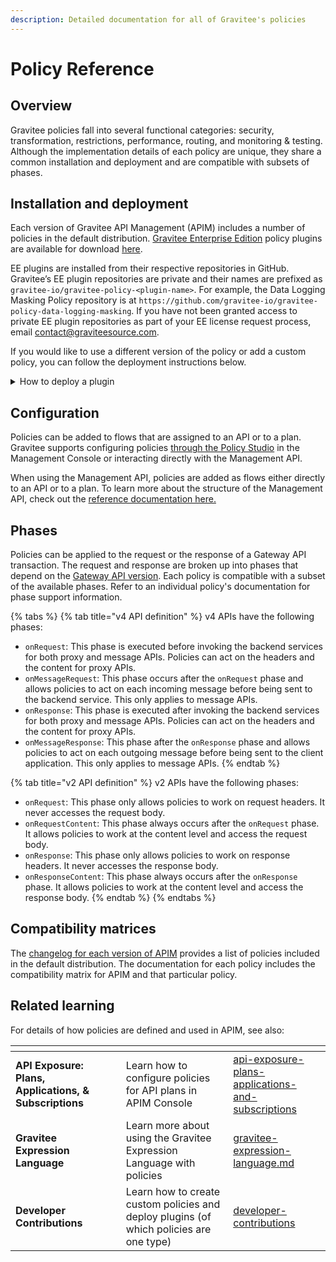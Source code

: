 ```yaml
---
description: Detailed documentation for all of Gravitee's policies
---
```


# Policy Reference

## Overview

Gravitee policies fall into several functional categories: security, transformation, restrictions, performance, routing, and monitoring & testing. Although the implementation details of each policy are unique, they share a common installation and deployment and are compatible with subsets of phases.

## Installation and deployment

Each version of Gravitee API Management (APIM) includes a number of policies in the default distribution. [Gravitee Enterprise Edition](../../overview/ee-vs-oss/) policy plugins are available for download [here](https://download.gravitee.io/).

EE plugins are installed from their respective repositories in GitHub. Gravitee’s EE plugin repositories are private and their names are prefixed as `gravitee-io/gravitee-policy-<plugin-name>`. For example, the Data Logging Masking Policy repository is at `https://github.com/gravitee-io/gravitee-policy-data-logging-masking`. If you have not been granted access to private EE plugin repositories as part of your EE license request process, email [contact@graviteesource.com](mailto:contact@graviteesource.com).

If you would like to use a different version of the policy or add a custom policy, you can follow the deployment instructions below.

<details>

<summary>How to deploy a plugin</summary>

Please check the policy documentation to ensure the policy version you select is compatible with your version of APIM.

To deploy the plugin, follow these steps:

1. Download the plugin archive (a `.zip` file) from [the plugins download page](https://download.gravitee.io/#graviteeio-apim/plugins/).
2. Add the file into the Gateway and Management API `plugins` folders. The default location is ${GRAVITEE\_HOME/plugins} but this can be modified in [the `gravitee.yaml` file.](../../getting-started/configuration/configure-apim-gateway/general-configuration.md#configure-the-plugins-repository) For most installations, the Gateway and Management API `plugins` folders are at `/gravitee/apim-gateway/plugins` and `/gravitee/apim-management-api/plugins`, respectively.
3. Restart your APIM nodes.

</details>

## Configuration

Policies can be added to flows that are assigned to an API or to a plan. Gravitee supports configuring policies [through the Policy Studio](../../guides/policy-studio/) in the Management Console or interacting directly with the Management API.

When using the Management API, policies are added as flows either directly to an API or to a plan. To learn more about the structure of the Management API, check out the [reference documentation here.](../management-api-reference.md)

## Phases

Policies can be applied to the request or the response of a Gateway API transaction. The request and response are broken up into phases that depend on the [Gateway API version](../../overview/gravitee-api-definitions-and-execution-engines/). Each policy is compatible with a subset of the available phases. Refer to an individual policy's documentation for phase support information.

{% tabs %}
{% tab title="v4 API definition" %}
v4 APIs have the following phases:

* `onRequest`: This phase is executed before invoking the backend services for both proxy and message APIs. Policies can act on the headers and the content for proxy APIs.
* `onMessageRequest`: This phase occurs after the `onRequest` phase and allows policies to act on each incoming message before being sent to the backend service. This only applies to message APIs.
* `onResponse`: This phase is executed after invoking the backend services for both proxy and message APIs. Policies can act on the headers and the content for proxy APIs.
* `onMessageResponse`: This phase after the `onResponse` phase and allows policies to act on each outgoing message before being sent to the client application. This only applies to message APIs.
{% endtab %}

{% tab title="v2 API definition" %}
v2 APIs have the following phases:

* `onRequest`: This phase only allows policies to work on request headers. It never accesses the request body.
* `onRequestContent`: This phase always occurs after the `onRequest` phase. It allows policies to work at the content level and access the request body.
* `onResponse`: This phase only allows policies to work on response headers. It never accesses the response body.
* `onResponseContent`: This phase always occurs after the `onResponse` phase. It allows policies to work at the content level and access the response body.
{% endtab %}
{% endtabs %}

## Compatibility matrices

The [changelog for each version of APIM](../../releases-and-changelog/changelogs/) provides a list of policies included in the default distribution. The documentation for each policy includes the compatibility matrix for APIM and that particular policy.

## Related learning

For details of how policies are defined and used in APIM, see also:

<table data-view="cards"><thead><tr><th></th><th></th><th></th><th data-hidden data-card-target data-type="content-ref"></th></tr></thead><tbody><tr><td><strong>API Exposure: Plans, Applications, &#x26; Subscriptions</strong></td><td></td><td>Learn how to configure policies for API plans in APIM Console</td><td><a href="../../guides/api-exposure-plans-applications-and-subscriptions/">api-exposure-plans-applications-and-subscriptions</a></td></tr><tr><td><strong>Gravitee Expression Language</strong></td><td></td><td>Learn more about using the Gravitee Expression Language with policies</td><td><a href="../../guides/gravitee-expression-language.md">gravitee-expression-language.md</a></td></tr><tr><td><strong>Developer Contributions</strong></td><td></td><td>Learn how to create custom policies and deploy plugins (of which policies are one type)</td><td><a href="../../guides/developer-contributions/">developer-contributions</a></td></tr></tbody></table>

